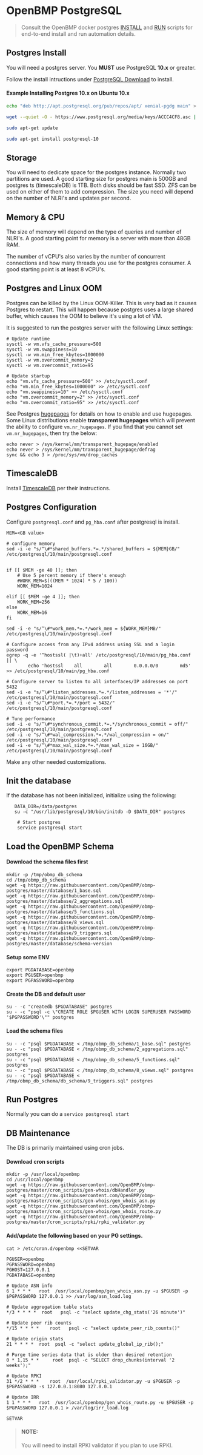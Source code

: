 # OpenBMP PostgreSQL


> Consult the OpenBMP docker postgres [INSTALL](https://github.com/OpenBMP/docker/blob/master/postgres/scripts/install) and
[RUN](https://github.com/OpenBMP/docker/blob/master/postgres/scripts/run) scripts for
end-to-end install and run automation details. 

Postgres Install
----------------
You will need a postgres server.  You **MUST** use PostgreSQL **10.x** or greater.  

Follow the install intructions under [PostgreSQL Download](https://www.postgresql.org/download/) to install.


#### Example Installing Postgres 10.x on Ubuntu 10.x

```sh
echo "deb http://apt.postgresql.org/pub/repos/apt/ xenial-pgdg main" > /etc/apt/sources.list.d/pgdg.list

wget --quiet -O - https://www.postgresql.org/media/keys/ACCC4CF8.asc | sudo apt-key add -

sudo apt-get update

sudo apt-get install postgresql-10
```

Storage
-------
You will need to dedicate space for the postgres instance.  Normally two partitions are used.  A good
starting size for postgres main is 500GB and postgres ts (timescaleDB) is 1TB.  Both disks
should be fast SSD. ZFS can be used on either of them to add compression. The size you need will depend
on the number of NLRI's and updates per second.


Memory & CPU
------------
The size of memory will depend on the type of queries and number of NLRI's.   A good starting point for
memory is a server with more than 48GB RAM.

The number of vCPU's also varies by the number of concurrent connections and how many threads you use for
the postgres consumer.  A good starting point is at least 8 vCPU's.   

Postgres and Linux OOM
---------------------- 

Postgres can be killed by the Linux OOM-Killer. This is very bad as it causes Postgres to restart.
This will happen because postgres uses a large shared buffer, which causes the OOM to believe
it's using a lot of VM.     

It is suggested to run the postgres server with the following Linux settings:

    # Update runtime
    sysctl -w vm.vfs_cache_pressure=500
    sysctl -w vm.swappiness=10
    sysctl -w vm.min_free_kbytes=1000000
    sysctl -w vm.overcommit_memory=2
    sysctl -w vm.overcommit_ratio=95   

    # Update startup    
    echo "vm.vfs_cache_pressure=500" >> /etc/sysctl.conf
    echo "vm.min_free_kbytes=1000000" >> /etc/sysctl.conf
    echo "vm.swappiness=10" >> /etc/sysctl.conf
    echo "vm.overcommit_memory=2" >> /etc/sysctl.conf
    echo "vm.overcommit_ratio=95" >> /etc/sysctl.conf


See Postgres [hugepages](https://www.postgresql.org/docs/current/static/kernel-resources.html#LINUX-HUGE-PAGES) for
details on how to enable and use hugepages.   Some Linux distributions enable **transparent hugepages** which
will prevent the ability to configure ```vm.nr_hugepages```. If you find that you cannot set ```vm.nr_hugepages```,
then try the below:

    echo never > /sys/kernel/mm/transparent_hugepage/enabled
    echo never > /sys/kernel/mm/transparent_hugepage/defrag
    sync && echo 3 > /proc/sys/vm/drop_caches

TimescaleDB
-----------
Install [TimescaleDB](https://docs.timescale.com/v0.11/getting-started/installation/linux/installation-yum) per their
instructions. 


Postgres Configuration
----------------------
Configure ```postgresql.conf``` and ```pg_hba.conf``` after postgresql is install.  

    MEM=<GB value>

    # configure memory
    sed -i -e "s/^\#*shared_buffers.*=.*/shared_buffers = ${MEM}GB/" /etc/postgresql/10/main/postgresql.conf


    if [[ $MEM -ge 40 ]]; then
        # Use 5 percent memory if there's enough
        #WORK_MEM=$(((MEM * 1024) * 5 / 100))
        WORK_MEM=1024

    elif [[ $MEM -ge 4 ]]; then
        WORK_MEM=256
    else
        WORK_MEM=16
    fi

    sed -i -e "s/^\#*work_mem.*=.*/work_mem = ${WORK_MEM}MB/" /etc/postgresql/10/main/postgresql.conf
    
    # Configure access from any IPv4 address using SSL and a login password
    egrep -q -e '^hostssl( |\t)+all' /etc/postgresql/10/main/pg_hba.conf || \
            echo 'hostssl    all        all        0.0.0.0/0        md5' >> /etc/postgresql/10/main/pg_hba.conf

    # Configure server to listen to all interfaces/IP addresses on port 5432
    sed -i -e "s/^\#*listen_addresses.*=.*/listen_addresses = '*'/" /etc/postgresql/10/main/postgresql.conf
    sed -i -e "s/^\#*port.*=.*/port = 5432/" /etc/postgresql/10/main/postgresql.conf

    # Tune performance
    sed -i -e "s/^\#*synchronous_commit.*=.*/synchronous_commit = off/" /etc/postgresql/10/main/postgresql.conf
    sed -i -e "s/^\#*wal_compression.*=.*/wal_compression = on/" /etc/postgresql/10/main/postgresql.conf
    sed -i -e "s/^\#*max_wal_size.*=.*/max_wal_size = 16GB/" /etc/postgresql/10/main/postgresql.conf


Make any other needed customizations.

Init the database
-----------------
If the database has not been initialized, initialize using the following:

```
   DATA_DIR=/data/postgres
   su -c "/usr/lib/postgresql/10/bin/initdb -D $DATA_DIR" postgres

    # Start postgres
    service postgresql start
```

Load the OpenBMP Schema
-----------------------


#### Download the schema files first

```
mkdir -p /tmp/obmp_db_schema
cd /tmp/obmp_db_schema
wget -q https://raw.githubusercontent.com/OpenBMP/obmp-postgres/master/database/1_base.sql
wget -q https://raw.githubusercontent.com/OpenBMP/obmp-postgres/master/database/2_aggregations.sql
wget -q https://raw.githubusercontent.com/OpenBMP/obmp-postgres/master/database/5_functions.sql
wget -q https://raw.githubusercontent.com/OpenBMP/obmp-postgres/master/database/8_views.sql
wget -q https://raw.githubusercontent.com/OpenBMP/obmp-postgres/master/database/9_triggers.sql
wget -q https://raw.githubusercontent.com/OpenBMP/obmp-postgres/master/database/schema-version
```


#### Setup some ENV

```
export PGDATABASE=openbmp
export PGUSER=openbmp
export PGPASSWORD=openbmp
```

#### Create the DB and default user

```
su - -c "createdb $PGDATABASE" postgres
su - -c "psql -c \"CREATE ROLE $PGUSER WITH LOGIN SUPERUSER PASSWORD '$PGPASSWORD'\"" postgres
```

#### Load the schema files

```
su - -c "psql $PGDATABASE < /tmp/obmp_db_schema/1_base.sql" postgres
su - -c "psql $PGDATABASE < /tmp/obmp_db_schema/2_aggregations.sql" postgres
su - -c "psql $PGDATABASE < /tmp/obmp_db_schema/5_functions.sql" postgres
su - -c "psql $PGDATABASE < /tmp/obmp_db_schema/8_views.sql" postgres
su - -c "psql $PGDATABASE < /tmp/obmp_db_schema/db_schema/9_triggers.sql" postgres
```


Run Postgres
------------

Normally you can do a ```service postgresql start```


DB Maintenance
--------------
The DB is primarily maintained using cron jobs.

#### Download cron scripts

```
mkdir -p /usr/local/openbmp
cd /usr/local/openbmp
wget -q https://raw.githubusercontent.com/OpenBMP/obmp-postgres/master/cron_scripts/gen-whois/dbHandler.py
wget -q https://raw.githubusercontent.com/OpenBMP/obmp-postgres/master/cron_scripts/gen-whois/gen_whois_asn.py
wget -q https://raw.githubusercontent.com/OpenBMP/obmp-postgres/master/cron_scripts/gen-whois/gen_whois_route.py
wget -q https://raw.githubusercontent.com/OpenBMP/obmp-postgres/master/cron_scripts/rpki/rpki_validator.py
```

#### Add/update the following based on your PG settings. 

```
cat > /etc/cron.d/openbmp <<SETVAR

PGUSER=openbmp
PGPASSWORD=openbmp
PGHOST=127.0.0.1
PGDATABASE=openbmp

# Update ASN info
6 1 * * *	root  /usr/local/openbmp/gen_whois_asn.py -u $PGUSER -p $PGPASSWORD 127.0.0.1 >> /var/log/asn_load.log

# Update aggregation table stats
*/3 * * * *  root   psql -c "select update_chg_stats('26 minute')"

# Update peer rib counts
*/15 * * * *	root   psql -c "select update_peer_rib_counts()"

# Update origin stats
21 * * * *	root  psql -c "select update_global_ip_rib();"

# Purge time series data that is older than desired retention
0 * 1,15 * *     root  psql -c "SELECT drop_chunks(interval '2 weeks');"

# Update RPKI
31 */2 * * *	root  /usr/local/rpki_validator.py -u $PGUSER -p $PGPASSWORD -s 127.0.0.1:8080 127.0.0.1

# Update IRR
1 1 * * *	root  /usr/local/openbmp/gen_whois_route.py -u $PGUSER -p $PGPASSWORD 127.0.0.1 > /var/log/irr_load.log

SETVAR
```

> #### NOTE:
> You will need to install RPKI validator if you plan to use RPKI. 
